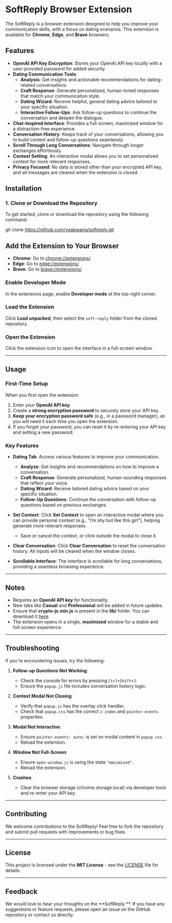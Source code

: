 # SoftReply  Browser Extension

The SoftReply is a browser extension designed to help you improve your communication skills, with a focus on dating scenarios. This extension is available for **Chrome**, **Edge**, and **Brave** browsers.

## Features

- **OpenAI API Key Encryption**: Stores your OpenAI API key locally with a user-provided password for added security.
- **Dating Communication Tools**:
  - **Analysis**: Get insights and actionable recommendations for dating-related conversations.
  - **Craft Response**: Generate personalized, human-toned responses that match your communication style.
  - **Dating Wizard**: Receive helpful, general dating advice tailored to your specific situation.
  - **Interactive Follow-Ups**: Ask follow-up questions to continue the conversation and deepen the dialogue.
- **Chat-Inspired Interface**: Provides a full-screen, maximized window for a distraction-free experience.
- **Conversation History**: Keeps track of your conversations, allowing you to build context and follow-up questions seamlessly.
- **Scroll Through Long Conversations**: Navigate through longer exchanges effortlessly.
- **Context Setting**: An interactive modal allows you to set personalized context for more relevant responses.
- **Privacy Focused**: No data is stored other than your encrypted API key, and all messages are cleared when the extension is closed.

## Installation

### 1. Clone or Download the Repository

To get started, clone or download the repository using the following command:

git clone https://github.com/yeabwang/softreply.git

## Add the Extension to Your Browser

- **Chrome**: Go to [chrome://extensions/](chrome://extensions/)
- **Edge**: Go to [edge://extensions/](edge://extensions/)
- **Brave**: Go to [brave://extensions/](brave://extensions/)

### Enable Developer Mode
In the extensions page, enable **Developer mode** at the top-right corner.

### Load the Extension
Click **Load unpacked**, then select the `soft-reply` folder from the cloned repository.

### Open the Extension
Click the extension icon to open the interface in a full-screen window.

---

## Usage

### First-Time Setup
When you first open the extension:

1. Enter your **OpenAI API key**.
2. Create a **strong encryption password** to securely store your API key.
3. **Keep your encryption password safe** (e.g., in a password manager), as you will need it each time you open the extension.
4. If you forget your password, you can reset it by re-entering your API key and setting a new password.

### Key Features

- **Dating Tab**: Access various features to improve your communication.
  - **Analyze**: Get insights and recommendations on how to improve a conversation.
  - **Craft Response**: Generate personalized, human-sounding responses that reflect your voice.
  - **Dating Wizard**: Receive tailored dating advice based on your specific situation.
  - **Follow-Up Questions**: Continue the conversation with follow-up questions based on previous exchanges.
  
- **Set Context**: Click **Set Context** to open an interactive modal where you can provide personal context (e.g., “I’m shy but like this girl”), helping generate more relevant responses.
  - Save or cancel the context, or click outside the modal to close it.

- **Clear Conversation**: Click **Clear Conversation** to reset the conversation history. All inputs will be cleared when the window closes.

- **Scrollable Interface**: The interface is scrollable for long conversations, providing a seamless browsing experience.

---

## Notes

- Requires an **OpenAI API key** for functionality.
- New tabs like **Casual** and **Professional** will be added in future updates.
- Ensure that **crypto-js.min.js** is present in the **lib/** folder. You can download it [here](https://cdn.jsdelivr.net/npm/crypto-js@4.1.1/crypto-js.min.js).
- The extension opens in a single, **maximized** window for a stable and full-screen experience.

---

## Troubleshooting

If you're encountering issues, try the following:

1. **Follow-up Questions Not Working**: 
   - Check the console for errors by pressing `Ctrl+Shift+J`.
   - Ensure the `popup.js` file includes conversation history logic.

2. **Context Modal Not Closing**: 
   - Verify that `popup.js` has the overlay click handler.
   - Check that `popup.css` has the correct `z-index` and `pointer-events` properties.

3. **Modal Not Interactive**: 
   - Ensure `pointer-events: auto;` is set on modal content in `popup.css`.
   - Reload the extension.

4. **Window Not Full-Screen**: 
   - Ensure `open-window.js` is using the state `"maximized"`.
   - Reload the extension.

5. **Crashes**: 
   - Clear the browser storage (chrome.storage.local) via developer tools and re-enter your API key.

---

## Contributing

We welcome contributions to the SoftReply! Feel free to fork the repository and submit pull requests with improvements or bug fixes.

---

## License

This project is licensed under the **MIT License** - see the [LICENSE](LICENSE) file for details.

---

## Feedback

We would love to hear your thoughts on the **SoftReply **. If you have any suggestions or feature requests, please open an issue on the GitHub repository or contact us directly.
